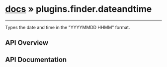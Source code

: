 # [docs](index.md) » plugins.finder.dateandtime
---

Types the date and time in the "YYYYMMDD HHMM" format.

## API Overview

## API Documentation

